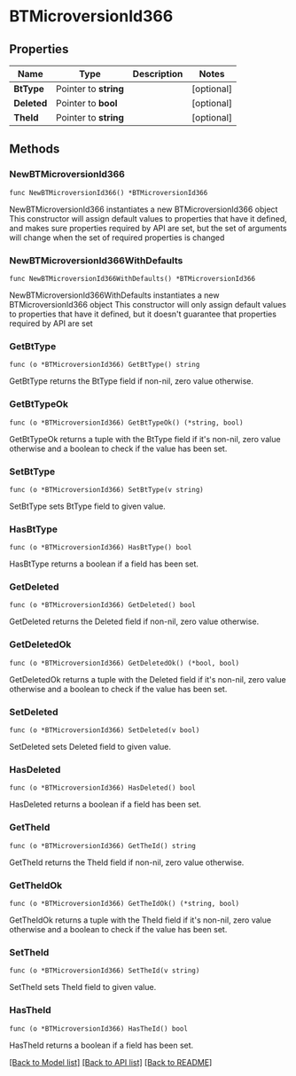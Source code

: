 # BTMicroversionId366

## Properties

Name | Type | Description | Notes
------------ | ------------- | ------------- | -------------
**BtType** | Pointer to **string** |  | [optional] 
**Deleted** | Pointer to **bool** |  | [optional] 
**TheId** | Pointer to **string** |  | [optional] 

## Methods

### NewBTMicroversionId366

`func NewBTMicroversionId366() *BTMicroversionId366`

NewBTMicroversionId366 instantiates a new BTMicroversionId366 object
This constructor will assign default values to properties that have it defined,
and makes sure properties required by API are set, but the set of arguments
will change when the set of required properties is changed

### NewBTMicroversionId366WithDefaults

`func NewBTMicroversionId366WithDefaults() *BTMicroversionId366`

NewBTMicroversionId366WithDefaults instantiates a new BTMicroversionId366 object
This constructor will only assign default values to properties that have it defined,
but it doesn't guarantee that properties required by API are set

### GetBtType

`func (o *BTMicroversionId366) GetBtType() string`

GetBtType returns the BtType field if non-nil, zero value otherwise.

### GetBtTypeOk

`func (o *BTMicroversionId366) GetBtTypeOk() (*string, bool)`

GetBtTypeOk returns a tuple with the BtType field if it's non-nil, zero value otherwise
and a boolean to check if the value has been set.

### SetBtType

`func (o *BTMicroversionId366) SetBtType(v string)`

SetBtType sets BtType field to given value.

### HasBtType

`func (o *BTMicroversionId366) HasBtType() bool`

HasBtType returns a boolean if a field has been set.

### GetDeleted

`func (o *BTMicroversionId366) GetDeleted() bool`

GetDeleted returns the Deleted field if non-nil, zero value otherwise.

### GetDeletedOk

`func (o *BTMicroversionId366) GetDeletedOk() (*bool, bool)`

GetDeletedOk returns a tuple with the Deleted field if it's non-nil, zero value otherwise
and a boolean to check if the value has been set.

### SetDeleted

`func (o *BTMicroversionId366) SetDeleted(v bool)`

SetDeleted sets Deleted field to given value.

### HasDeleted

`func (o *BTMicroversionId366) HasDeleted() bool`

HasDeleted returns a boolean if a field has been set.

### GetTheId

`func (o *BTMicroversionId366) GetTheId() string`

GetTheId returns the TheId field if non-nil, zero value otherwise.

### GetTheIdOk

`func (o *BTMicroversionId366) GetTheIdOk() (*string, bool)`

GetTheIdOk returns a tuple with the TheId field if it's non-nil, zero value otherwise
and a boolean to check if the value has been set.

### SetTheId

`func (o *BTMicroversionId366) SetTheId(v string)`

SetTheId sets TheId field to given value.

### HasTheId

`func (o *BTMicroversionId366) HasTheId() bool`

HasTheId returns a boolean if a field has been set.


[[Back to Model list]](../README.md#documentation-for-models) [[Back to API list]](../README.md#documentation-for-api-endpoints) [[Back to README]](../README.md)



